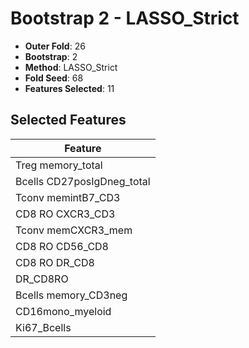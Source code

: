 # Bootstrap 2 - LASSO_Strict

- **Outer Fold**: 26
- **Bootstrap**: 2
- **Method**: LASSO_Strict
- **Fold Seed**: 68
- **Features Selected**: 11

## Selected Features

| Feature |
|---------|
| Treg memory_total |
| Bcells CD27posIgDneg_total |
| Tconv memintB7_CD3 |
| CD8 RO CXCR3_CD3 |
| Tconv memCXCR3_mem |
| CD8 RO CD56_CD8 |
| CD8 RO DR_CD8 |
| DR_CD8RO |
| Bcells memory_CD3neg |
| CD16mono_myeloid |
| Ki67_Bcells |
